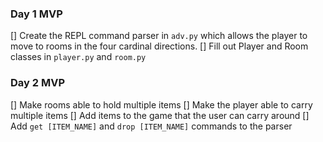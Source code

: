 ### Day 1 MVP

[] Create the REPL command parser in `adv.py` which allows the player to move to rooms in the four cardinal directions.
[] Fill out Player and Room classes in `player.py` and `room.py`

### Day 2 MVP

[] Make rooms able to hold multiple items
[] Make the player able to carry multiple items
[] Add items to the game that the user can carry around
[] Add `get [ITEM_NAME]` and `drop [ITEM_NAME]` commands to the parser